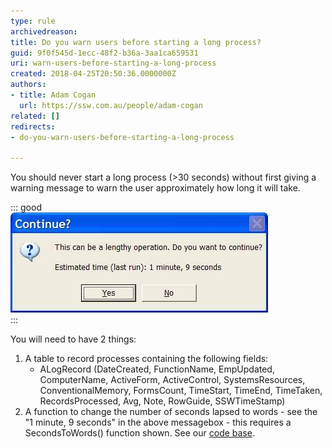 ```yaml
---
type: rule
archivedreason: 
title: Do you warn users before starting a long process?
guid: 9f0f545d-1ecc-48f2-b36a-3aa1ca659531
uri: warn-users-before-starting-a-long-process
created: 2018-04-25T20:50:36.0000000Z
authors:
- title: Adam Cogan
  url: https://ssw.com.au/people/adam-cogan
related: []
redirects:
- do-you-warn-users-before-starting-a-long-process

---
```


You should never start a long process (&gt;30 seconds) without first giving a warning message to warn the user approximately how long it will take.


::: good  
![Figure: Good example - Code Auditor message warning this is a long process](lengthyoperation.jpg)  
:::

You will need to have 2 things:

1. A table to record processes containing the following fields:
    * ALogRecord (DateCreated, FunctionName, EmpUpdated, ComputerName, ActiveForm, ActiveControl, SystemsResources, ConventionalMemory, FormsCount, TimeStart, TimeEnd, TimeTaken, RecordsProcessed, Avg, Note, RowGuide, SSWTimeStamp)
2. A function to change the number of seconds lapsed to words - see the "1 minute, 9 seconds" in the above messagebox - this requires a SecondsToWords() function shown. See our [code base](https://www.ssw.com.au/ssw/Standards/Rules/RulestoBetterCode.aspx#).



<!--endintro-->

